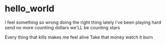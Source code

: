# hello_world

I feel something so wrong doing the right thing
lately i've been playing hard send no more countiing dollars
we'LL be counting stars

Every thing that kills makes me feel alive 
Take that money watch it burn
